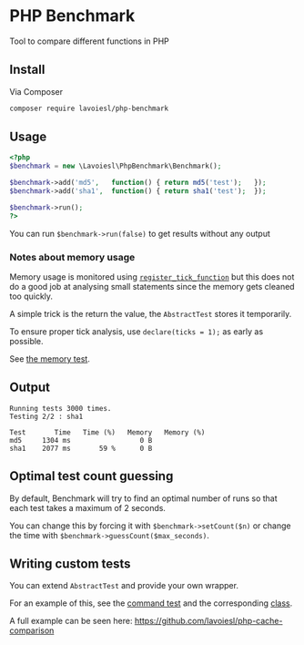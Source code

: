 # PHP Benchmark

Tool to compare different functions in PHP

## Install

Via Composer

```bash
composer require lavoiesl/php-benchmark
```

## Usage

```php
<?php
$benchmark = new \Lavoiesl\PhpBenchmark\Benchmark();

$benchmark->add('md5',   function() { return md5('test');   });
$benchmark->add('sha1',  function() { return sha1('test');  });

$benchmark->run();
?>
```

You can run `$benchmark->run(false)` to get results without any output

### Notes about memory usage

Memory usage is monitored using [`register_tick_function`](http://www.php.net/manual/en/function.register-tick-function.php) but this does not do a good job at analysing small statements since the memory gets cleaned too quickly.

A simple trick is the return the value, the `AbstractTest` stores it temporarily.

To ensure proper tick analysis, use `declare(ticks = 1);` as early as possible.

See [the memory test](tests/memory.php).

## Output

```
Running tests 3000 times.
Testing 2/2 : sha1

Test       Time   Time (%)   Memory   Memory (%)
md5     1304 ms                 0 B
sha1    2077 ms       59 %      0 B
```

## Optimal test count guessing

By default, Benchmark will try to find an optimal number of runs so that each test takes a maximum of 2 seconds.

You can change this by forcing it with `$benchmark->setCount($n)` or change the time with `$benchmark->guessCount($max_seconds)`.

## Writing custom tests

You can extend `AbstractTest` and provide your own wrapper.

For an example of this, see the [command test](tests/command.php) and the corresponding [class](src/CommandTest.php).

A full example can be seen here: https://github.com/lavoiesl/php-cache-comparison

